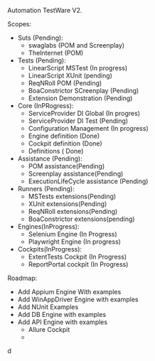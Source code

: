 Automation TestWare V2.


Scopes:
 - Suts (Pending):
	- swaglabs (POM and Screenplay)
	- TheInternet (POM)
 - Tests (Pending):
	- LinearScript MSTest (In progress)
	- LinearScript XUnit (pending)
	- ReqNRoll POM (Pending)
	- BoaConstrictor SCreenplay (Pending)
	- Extension Demonstration (Pending)
 - Core (InPRogress):
	- ServiceProvider DI Global (In progres)
	- ServiceProvider DI Test (Pending)
	- Configuration Management (In progress)
	- Engine definition (Done)
	- Cockpit definition (Done)
	- Definitions ( Done)
 - Assistance (Pending): 
	- POM assistance(Pending)
	- Screenplay assistance(Pending)
	- ExecutionLifeCycle assistance (Pending)
 - Runners (Pending):
	- MSTests extensions(Pending)
	- XUnit extensions(Pending)
	- ReqNRoll extensions(Pending)
	- BoaConstrictor extensions(pending)
 - Engines(InProgress):
	- Selenium Engine (In Progress)
	- Playwright Engine (In progress)
 - Cockpits(InProgress):
	- ExtentTests Cockpit (In Progress)
	- ReportPortal cockpit (In Progress)

 Roadmap:
  - Add Appium Engine With examples
  - Add WinAppDriver Engine with examples
  - Add NUnit Examples
  - Add DB Engine with examples
  - Add API Engine with examples
	- Allure Cockpit
	- 

  d